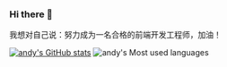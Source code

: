 ### Hi there 👋

<!--
**andyChenAn/andyChenAn** is a ✨ _special_ ✨ repository because its `README.md` (this file) appears on your GitHub profile.

Here are some ideas to get you started:

- 🔭 I’m currently working on ...
- 🌱 I’m currently learning ...
- 👯 I’m looking to collaborate on ...
- 🤔 I’m looking for help with ...
- 💬 Ask me about ...
- 📫 How to reach me: ...
- 😄 Pronouns: ...
- ⚡ Fun fact: ...
-->
我想对自己说：努力成为一名合格的前端开发工程师，加油！

[![andy's GitHub stats](https://github-readme-stats.vercel.app/api?username=andyChenAn)](https://github.com/anuraghazra/github-readme-stats&show_icons=true&theme=radical)
![andy's Most used languages](https://github-readme-stats.vercel.app/api/top-langs/?username=andyChenAn&layout=compact&hide_border=true&langs_count=10&show_icons=true&theme=radical)
